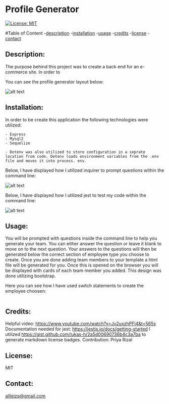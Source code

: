 # Profile Generator 
  
  [![License: MIT](https://img.shields.io/badge/License-MIT-yellow.svg)](https://opensource.org/licenses/MIT)

  #Table of Content
  -[description](#Description)
  -[installation](#Installation)
  -[usage](#Usage)
  -[credits](#Credits)
  -[license](#License)
  -[contact](#Contact)

  ## Description:
  The purpose behind this project was to create a back end for an e-commerce site. In order to 

  You can see the profile generator layout below:

   ![alt text](./assets/profile%20image.png)

  ## Installation:
  In order to be create this application the following technologies were utilized:
   
    - Express
    - Mysql2
    - Sequelize

    - Dotenv was also utilized to store configuration in a seprate location from code. Detenv loads environment variables from the .env file and moves it into process. env.


  Below, I have displayed how I utilized inquirer to prompt questions within the command line:

   ![alt text](./assets/prompts%20for%20profile.png)

  Below, I have displayed how I utilized jest to test my code within the command line:

  ![alt text](./assets/test.png)


  ## Usage:
  You will be prompted with questions inside the command line to help you generate your team. You can either answer the question or leave it blank to move on to the next question. Your answers to the questions will then be generated below the correct section of employee type you choose to create. Once you are done adding team members to your template a html file will be generated for you. Once this is opened on the browser you will be displayed with cards of each team member you added. This design was done utilizing bootstrap. 
  
  Here you can see how I have used switch statements to create the employee choosen:
  ```
 
  ```

  ## Credits:
  Helpful video: https://www.youtube.com/watch?v=Jv2uxzhPFl4&t=565s
  Documentation needed for jest: https://jestjs.io/docs/getting-started
  I utilized https://gist.github.com/lukas-h/2a5d00690736b4c3a7ba to generate markdown license badges.
  Contribution: Priya Rizal

 
  ## License:
  MIT 

  ## Contact:
  allleizq@gmail.com